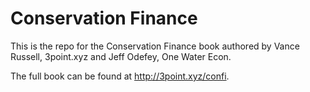 # Conservation Finance
This is the repo for the Conservation Finance book authored by Vance Russell, 3point.xyz and Jeff Odefey, One Water Econ.

The full book can be found at http://3point.xyz/confi.
